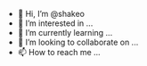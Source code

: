 - 👋 Hi, I’m @shakeo
- 👀 I’m interested in ...
- 🌱 I’m currently learning ...
- 💞️ I’m looking to collaborate on ...
- 📫 How to reach me ...

<!---
shakeo/shakeo is a ✨ special ✨ repository because its `README.md` (this file) appears on your GitHub profile.
You can click the Preview link to take a look at your changes.
--->

